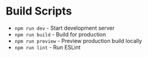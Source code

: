 # Build Scripts

- `npm run dev` - Start development server
- `npm run build` - Build for production
- `npm run preview` - Preview production build locally
- `npm run lint` - Run ESLint
